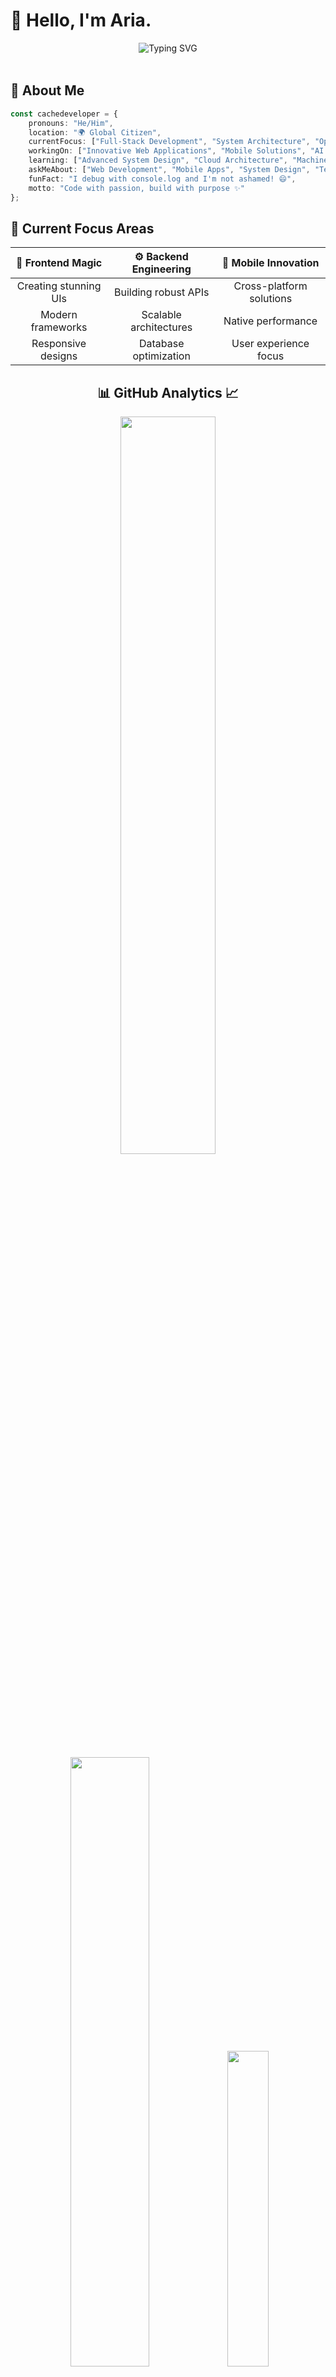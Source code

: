 # 👋 Hello, I'm Aria.

<div align="center" style="overflow-x: auto; padding-bottom: 18px;">
  <!-- Added extra padding to prevent text cutoff as seen in the screenshot -->
  <img src="https://readme-typing-svg.herokuapp.com?font=Fira+Code&weight=600&size=28&duration=4000&pause=1000&color=6C63FF&center=true&vCenter=true&multiline=true&width=800&height=120&lines=Full-Stack+Developer+%7C+Code+Architect;Building+Tomorrow's+Solutions+Today;Always+Learning%2C+Always+Creating" alt="Typing SVG" />
</div>

## 🚀 About Me

```typescript
const cachedeveloper = {
    pronouns: "He/Him",
    location: "🌍 Global Citizen",
    currentFocus: ["Full-Stack Development", "System Architecture", "Open Source"],
    workingOn: ["Innovative Web Applications", "Mobile Solutions", "AI Integration"],
    learning: ["Advanced System Design", "Cloud Architecture", "Machine Learning"],
    askMeAbout: ["Web Development", "Mobile Apps", "System Design", "Tech Career"],
    funFact: "I debug with console.log and I'm not ashamed! 😄",
    motto: "Code with passion, build with purpose ✨"
};
```

## 🎯 Current Focus Areas

<div align="center">
  
| 🎨 **Frontend Magic** | ⚙️ **Backend Engineering** | 📱 **Mobile Innovation** |
|:---:|:---:|:---:|
| Creating stunning UIs | Building robust APIs | Cross-platform solutions |
| Modern frameworks | Scalable architectures | Native performance |
| Responsive designs | Database optimization | User experience focus |

</div>

<!-- Stats -->
<div align="center">
  
## 📊 GitHub Analytics 📈

  <img src="https://github-readme-stats.vercel.app/api?username=cachedeveloper&theme=aura&hide_border=true&include_all_commits=true&count_private=true" width="55%" /> </br>
  <img src="https://github-readme-streak-stats.herokuapp.com/?user=cachedeveloper&theme=aura&hide_border=true" width="50%" />
  <img src="https://github-readme-stats.vercel.app/api/top-langs/?username=cachedeveloper&theme=aura&hide_border=true&include_all_commits=true&count_private=true&layout=compact" width="36%" /> </br>
  
  <img src="https://github-readme-activity-graph.vercel.app/graph?username=cachedeveloper&theme=github-compact&hide_border=true&area=true" width="90%" />
  
</div>

## 🏆 GitHub Achievements

<div align="center">
  
  ![Trophy](https://github-profile-trophy.vercel.app/?username=cachedeveloper&theme=aura&no-frame=true&no-bg=false&margin-w=4&row=2&column=4)
  
</div>

<!-- Tech Stack -->
<div align="center">
  
## 💻 Tech Stack Arsenal ⚡

### 🌟 Core Languages & Expertise
![TypeScript](https://img.shields.io/badge/typescript-%23007ACC.svg?style=for-the-badge&logo=typescript&logoColor=white) ![Rust](https://img.shields.io/badge/rust-%23000000.svg?style=for-the-badge&logo=rust&logoColor=white) ![Java](https://img.shields.io/badge/java-%23ED8B00.svg?style=for-the-badge&logo=openjdk&logoColor=white) ![Kotlin](https://img.shields.io/badge/kotlin-%237F52FF.svg?style=for-the-badge&logo=kotlin&logoColor=white) ![Python](https://img.shields.io/badge/python-3670A0?style=for-the-badge&logo=python&logoColor=ffdd54) ![JavaScript](https://img.shields.io/badge/javascript-%23323330.svg?style=for-the-badge&logo=javascript&logoColor=%23F7DF1E) ![C](https://img.shields.io/badge/c-%2300599C.svg?style=for-the-badge&logo=c&logoColor=white) ![C++](https://img.shields.io/badge/c++-%2300599C.svg?style=for-the-badge&logo=c%2B%2B&logoColor=white) ![Go](https://img.shields.io/badge/go-%2300ADD8.svg?style=for-the-badge&logo=go&logoColor=white)

### 🎯 Specialized Languages
![Shell Script](https://img.shields.io/badge/shell_script-%23121011.svg?style=for-the-badge&logo=gnu-bash&logoColor=white) ![PHP](https://img.shields.io/badge/php-%23777BB4.svg?style=for-the-badge&logo=php&logoColor=white) ![Dart](https://img.shields.io/badge/dart-%230175C2.svg?style=for-the-badge&logo=dart&logoColor=white) ![C#](https://img.shields.io/badge/c%23-%23239120.svg?style=for-the-badge&logo=csharp&logoColor=white) ![Swift](https://img.shields.io/badge/swift-F54A2A?style=for-the-badge&logo=swift&logoColor=white) ![Ruby](https://img.shields.io/badge/ruby-%23CC342D.svg?style=for-the-badge&logo=ruby&logoColor=white) ![Lua](https://img.shields.io/badge/lua-%232C2D72.svg?style=for-the-badge&logo=lua&logoColor=white) ![R](https://img.shields.io/badge/r-%23276DC3.svg?style=for-the-badge&logo=r&logoColor=white) ![Scala](https://img.shields.io/badge/scala-%23DC322F.svg?style=for-the-badge&logo=scala&logoColor=white)

### 🔮 Functional & Advanced Languages
![Elixir](https://img.shields.io/badge/elixir-%234B275F.svg?style=for-the-badge&logo=elixir&logoColor=white) ![Haskell](https://img.shields.io/badge/Haskell-5e5086?style=for-the-badge&logo=haskell&logoColor=white) ![Clojure](https://img.shields.io/badge/Clojure-%23Clojure.svg?style=for-the-badge&logo=Clojure&logoColor=Clojure) ![F#](https://img.shields.io/badge/F%23-378BBA?style=for-the-badge&logo=fsharp&logoColor=white) ![Erlang](https://img.shields.io/badge/Erlang-white.svg?style=for-the-badge&logo=erlang&logoColor=a90533) ![Zig](https://img.shields.io/badge/Zig-%23F7A41D.svg?style=for-the-badge&logo=zig&logoColor=white) ![Assembly](https://img.shields.io/badge/assembly%20script-%23000000.svg?style=for-the-badge&logoColor=white) ![Perl](https://img.shields.io/badge/perl-%2339457E.svg?style=for-the-badge&logo=perl&logoColor=white) ![Objective-C](https://img.shields.io/badge/OBJECTIVE--C-%233A95E3.svg?style=for-the-badge&logo=apple&logoColor=white)

### 🧪 Emerging & Research Languages
![Julia](https://img.shields.io/badge/-Julia-9558B2?style=for-the-badge&logo=julia&logoColor=white) ![Crystal](https://img.shields.io/badge/crystal-%23000000.svg?style=for-the-badge&logo=crystal&logoColor=white) ![Nim](https://img.shields.io/badge/nim-%23FFE953.svg?style=for-the-badge&logo=nim&logoColor=white) ![OCaml](https://img.shields.io/badge/OCaml-%23E98407.svg?style=for-the-badge&logo=ocaml&logoColor=white) ![Solidity](https://img.shields.io/badge/Solidity-%23363636.svg?style=for-the-badge&logo=solidity&logoColor=white) ![V](https://img.shields.io/badge/V-%23536878.svg?style=for-the-badge&logo=v&logoColor=white) ![Groovy](https://img.shields.io/badge/Apache%20Groovy-4298B8.svg?style=for-the-badge&logo=Apache+Groovy&logoColor=white)

### 🏛️ Enterprise & Scientific Languages
![VHDL](https://img.shields.io/badge/VHDL-%23543978.svg?style=for-the-badge&logoColor=white) ![Verilog](https://img.shields.io/badge/Verilog-%230ACF00.svg?style=for-the-badge&logoColor=white) ![MATLAB](https://img.shields.io/badge/MATLAB-0076A8?style=for-the-badge&logo=mathworks&logoColor=white) ![Fortran](https://img.shields.io/badge/Fortran-%23734F96.svg?style=for-the-badge&logo=fortran&logoColor=white) ![COBOL](https://img.shields.io/badge/COBOL-%230033A0.svg?style=for-the-badge&logoColor=white) ![Ada](https://img.shields.io/badge/Ada-%2302f88c.svg?style=for-the-badge&logoColor=white) ![Pascal](https://img.shields.io/badge/Pascal-%23E3F171.svg?style=for-the-badge&logoColor=black) ![Delphi](https://img.shields.io/badge/Delphi-CC342D?style=for-the-badge&logo=delphi&logoColor=white)

### 🔧 System & Scripting Languages
![Visual Basic .NET](https://img.shields.io/badge/VB.NET-5C2D91?style=for-the-badge&logo=.net&logoColor=white) ![PowerShell](https://img.shields.io/badge/PowerShell-%235391FE.svg?style=for-the-badge&logo=powershell&logoColor=white) ![Batch](https://img.shields.io/badge/Batch-%234EAA25.svg?style=for-the-badge&logoColor=white) ![Prolog](https://img.shields.io/badge/Prolog-%23E61B23.svg?style=for-the-badge&logoColor=white) ![LISP](https://img.shields.io/badge/LISP-%23000000.svg?style=for-the-badge&logoColor=white) ![Scheme](https://img.shields.io/badge/Scheme-%239F1D20.svg?style=for-the-badge&logoColor=white) ![Smalltalk](https://img.shields.io/badge/Smalltalk-%23596706.svg?style=for-the-badge&logoColor=white)

### 🎨 Unique & Esoteric Languages
![D](https://img.shields.io/badge/D-%23B03931.svg?style=for-the-badge&logo=d&logoColor=white) ![Racket](https://img.shields.io/badge/Racket-%233c5caa.svg?style=for-the-badge&logo=racket&logoColor=white) ![Idris](https://img.shields.io/badge/Idris-%23000000.svg?style=for-the-badge&logoColor=white) ![Agda](https://img.shields.io/badge/Agda-%23315F70.svg?style=for-the-badge&logoColor=white) ![Coq](https://img.shields.io/badge/Coq-%23d2691e.svg?style=for-the-badge&logoColor=white) ![Lean](https://img.shields.io/badge/Lean-%23000000.svg?style=for-the-badge&logoColor=white) ![APL](https://img.shields.io/badge/APL-%23000000.svg?style=for-the-badge&logoColor=white) ![J](https://img.shields.io/badge/J-%23000080.svg?style=for-the-badge&logoColor=white) ![Factor](https://img.shields.io/badge/Factor-%23636f83.svg?style=for-the-badge&logoColor=white) ![Chapel](https://img.shields.io/badge/Chapel-%238FBCBB.svg?style=for-the-badge&logoColor=white) ![Red](https://img.shields.io/badge/Red-%23ee1c25.svg?style=for-the-badge&logoColor=white) ![REBOL](https://img.shields.io/badge/REBOL-%23358000.svg?style=for-the-badge&logoColor=white)

### 🌐 Frontend & UI Frameworks
![React](https://img.shields.io/badge/react-%2320232a.svg?style=for-the-badge&logo=react&logoColor=%2361DAFB) ![Next JS](https://img.shields.io/badge/Next-black?style=for-the-badge&logo=next.js&logoColor=white) ![Angular](https://img.shields.io/badge/angular-%23DD0031.svg?style=for-the-badge&logo=angular&logoColor=white) ![Vue.js](https://img.shields.io/badge/vue.js-%2335495e.svg?style=for-the-badge&logo=vuedotjs&logoColor=%234FC08D) ![Svelte](https://img.shields.io/badge/svelte-%23f1413d.svg?style=for-the-badge&logo=svelte&logoColor=white) ![Solid JS](https://img.shields.io/badge/SolidJS-2c4f7c?style=for-the-badge&logo=solid&logoColor=c8c9cb) ![Nuxt JS](https://img.shields.io/badge/Nuxt-002E3B?style=for-the-badge&logo=nuxtdotjs&logoColor=#00DC82) ![Vite](https://img.shields.io/badge/vite-%23646CFF.svg?style=for-the-badge&logo=vite&logoColor=white)

### 🎯 Core Web Technologies & Styling
![HTML5](https://img.shields.io/badge/html5-%23E34F26.svg?style=for-the-badge&logo=html5&logoColor=white) ![CSS3](https://img.shields.io/badge/css3-%231572B6.svg?style=for-the-badge&logo=css3&logoColor=white) ![TailwindCSS](https://img.shields.io/badge/tailwindcss-%2338B2AC.svg?style=for-the-badge&logo=tailwind-css&logoColor=white) ![SASS](https://img.shields.io/badge/SASS-hotpink.svg?style=for-the-badge&logo=SASS&logoColor=white) ![Bootstrap](https://img.shields.io/badge/bootstrap-%238511FA.svg?style=for-the-badge&logo=bootstrap&logoColor=white) ![Three js](https://img.shields.io/badge/threejs-black?style=for-the-badge&logo=three.js&logoColor=white) ![Styled Components](https://img.shields.io/badge/styled--components-DB7093?style=for-the-badge&logo=styled-components&logoColor=white) ![Material-UI](https://img.shields.io/badge/MUI-%230081CB.svg?style=for-the-badge&logo=mui&logoColor=white)

### ⚙️ Backend & Server Technologies
![NodeJS](https://img.shields.io/badge/node.js-6DA55F?style=for-the-badge&logo=node.js&logoColor=white) ![Bun](https://img.shields.io/badge/Bun-%23000000.svg?style=for-the-badge&logo=bun&logoColor=white) ![Deno JS](https://img.shields.io/badge/deno%20js-000000?style=for-the-badge&logo=deno&logoColor=white) ![Express.js](https://img.shields.io/badge/express.js-%23404d59.svg?style=for-the-badge&logo=express&logoColor=%2361DAFB) ![NestJS](https://img.shields.io/badge/nestjs-%23E0234E.svg?style=for-the-badge&logo=nestjs&logoColor=white) ![Spring](https://img.shields.io/badge/spring-%236DB33F.svg?style=for-the-badge&logo=spring&logoColor=white) ![Spring Boot](https://img.shields.io/badge/SpringBoot-6DB33F?style=for-the-badge&logo=Spring&logoColor=white) ![Hibernate](https://img.shields.io/badge/Hibernate-59666C?style=for-the-badge&logo=Hibernate&logoColor=white)

### 🐍 Python Ecosystem
![FastAPI](https://img.shields.io/badge/FastAPI-005571?style=for-the-badge&logo=fastapi) ![Django](https://img.shields.io/badge/django-%23092E20.svg?style=for-the-badge&logo=django&logoColor=white) ![Django REST](https://img.shields.io/badge/DJANGO-REST-ff1709?style=for-the-badge&logo=django&logoColor=white&color=ff1709&labelColor=gray) ![Flask](https://img.shields.io/badge/flask-%23000.svg?style=for-the-badge&logo=flask&logoColor=white) ![Celery](https://img.shields.io/badge/celery-%23a9cc54.svg?style=for-the-badge&logo=celery&logoColor=ddf4a4)

### 📱 Mobile Development Ecosystem
![React Native](https://img.shields.io/badge/react_native-%2320232a.svg?style=for-the-badge&logo=react&logoColor=%2361DAFB) ![Expo](https://img.shields.io/badge/expo-1C1E24?style=for-the-badge&logo=expo&logoColor=#D04A37) ![Flutter](https://img.shields.io/badge/Flutter-%2302569B.svg?style=for-the-badge&logo=Flutter&logoColor=white) ![Android](https://img.shields.io/badge/Android-3DDC84?style=for-the-badge&logo=android&logoColor=white) ![iOS](https://img.shields.io/badge/iOS-000000?style=for-the-badge&logo=ios&logoColor=white) ![Xamarin](https://img.shields.io/badge/Xamarin-3199DC?style=for-the-badge&logo=xamarin&logoColor=white) ![Ionic](https://img.shields.io/badge/Ionic-%233880FF.svg?style=for-the-badge&logo=Ionic&logoColor=white)

### 🖥️ Desktop Development Solutions
![Tauri](https://img.shields.io/badge/tauri-%2324C8DB.svg?style=for-the-badge&logo=tauri&logoColor=%23FFFFFF) ![Electron.js](https://img.shields.io/badge/Electron-191970?style=for-the-badge&logo=Electron&logoColor=white) ![Qt](https://img.shields.io/badge/Qt-%23217346.svg?style=for-the-badge&logo=Qt&logoColor=white) ![JavaFX](https://img.shields.io/badge/javafx-%23FF0000.svg?style=for-the-badge&logo=javafx&logoColor=white) ![WPF](https://img.shields.io/badge/WPF-5C2D91?style=for-the-badge&logo=.net&logoColor=white) ![GTK](https://img.shields.io/badge/GTK-7FE719?style=for-the-badge&logoColor=white)

### 🗄️ Database & Storage Solutions
![PostgreSQL](https://img.shields.io/badge/postgresql-%23316192.svg?style=for-the-badge&logo=postgresql&logoColor=white) ![MongoDB](https://img.shields.io/badge/MongoDB-%234ea94b.svg?style=for-the-badge&logo=mongodb&logoColor=white) ![MySQL](https://img.shields.io/badge/mysql-4479A1.svg?style=for-the-badge&logo=mysql&logoColor=white) ![Redis](https://img.shields.io/badge/redis-%23DD0031.svg?style=for-the-badge&logo=redis&logoColor=white) ![SQLite](https://img.shields.io/badge/sqlite-%2307405e.svg?style=for-the-badge&logo=sqlite&logoColor=white) ![MariaDB](https://img.shields.io/badge/MariaDB-003545?style=for-the-badge&logo=mariadb&logoColor=white) ![Oracle](https://img.shields.io/badge/Oracle-F80000?style=for-the-badge&logo=oracle&logoColor=white) ![Microsoft SQL Server](https://img.shields.io/badge/Microsoft%20SQL%20Server-CC2927?style=for-the-badge&logo=microsoft%20sql%20server&logoColor=white)

### ☁️ Cloud & BaaS Platforms
![Firebase](https://img.shields.io/badge/firebase-%23039BE5.svg?style=for-the-badge&logo=firebase) ![Supabase](https://img.shields.io/badge/Supabase-3ECF8E?style=for-the-badge&logo=supabase&logoColor=white) ![Prisma](https://img.shields.io/badge/Prisma-3982CE?style=for-the-badge&logo=Prisma&logoColor=white) ![PlanetScale](https://img.shields.io/badge/planetscale-%23000000.svg?style=for-the-badge&logo=planetscale&logoColor=white) ![CockroachDB](https://img.shields.io/badge/CockroachDB-6933FF?style=for-the-badge&logo=Cockroach%20Labs&logoColor=white)

### 🐳 DevOps & Container Orchestration
![Docker](https://img.shields.io/badge/docker-%230db7ed.svg?style=for-the-badge&logo=docker&logoColor=white) ![Kubernetes](https://img.shields.io/badge/kubernetes-%23326ce5.svg?style=for-the-badge&logo=kubernetes&logoColor=white) ![Podman](https://img.shields.io/badge/podman-892CA0?style=for-the-badge&logo=podman&logoColor=white) ![Rancher](https://img.shields.io/badge/rancher-%230075A8.svg?style=for-the-badge&logo=rancher&logoColor=white) ![OpenShift](https://img.shields.io/badge/openshift-EE0000?style=for-the-badge&logo=redhatopenshift&logoColor=white)

### 🔄 CI/CD & Automation
![GitHub Actions](https://img.shields.io/badge/github%20actions-%232671E5.svg?style=for-the-badge&logo=githubactions&logoColor=white) ![GitLab CI](https://img.shields.io/badge/gitlab%20ci-%23181717.svg?style=for-the-badge&logo=gitlab&logoColor=white) ![CircleCI](https://img.shields.io/badge/circleci-%23161616.svg?style=for-the-badge&logo=circleci&logoColor=white) ![Jenkins](https://img.shields.io/badge/jenkins-%232C5263.svg?style=for-the-badge&logo=jenkins&logoColor=white) ![Travis CI](https://img.shields.io/badge/travis%20ci-%232B2F33.svg?style=for-the-badge&logo=travis&logoColor=white) ![Azure DevOps](https://img.shields.io/badge/Azure_DevOps-0078D4?style=for-the-badge&logo=azure-devops&logoColor=white)

### ☁️ Cloud Platforms & Services
![AWS](https://img.shields.io/badge/AWS-%23FF9900.svg?style=for-the-badge&logo=amazon-aws&logoColor=white) ![Google Cloud](https://img.shields.io/badge/GoogleCloud-%234285F4.svg?style=for-the-badge&logo=google-cloud&logoColor=white) ![Azure](https://img.shields.io/badge/azure-%230072C6.svg?style=for-the-badge&logo=microsoftazure&logoColor=white) ![DigitalOcean](https://img.shields.io/badge/DigitalOcean-%230167ff.svg?style=for-the-badge&logo=digitalOcean&logoColor=white) ![Linode](https://img.shields.io/badge/linode-00A95C?style=for-the-badge&logo=linode&logoColor=white) ![Vultr](https://img.shields.io/badge/Vultr-007BFC.svg?style=for-the-badge&logo=vultr)

### 🚀 Deployment & Hosting
![Vercel](https://img.shields.io/badge/vercel-%23000000.svg?style=for-the-badge&logo=vercel&logoColor=white) ![Netlify](https://img.shields.io/badge/netlify-%23000000.svg?style=for-the-badge&logo=netlify&logoColor=#00C7B7) ![Cloudflare](https://img.shields.io/badge/Cloudflare-F38020?style=for-the-badge&logo=Cloudflare&logoColor=white) ![Heroku](https://img.shields.io/badge/heroku-%23430098.svg?style=for-the-badge&logo=heroku&logoColor=white) ![Railway](https://img.shields.io/badge/Railway-131415?style=for-the-badge&logo=railway&logoColor=white) ![Render](https://img.shields.io/badge/Render-%46E3B7.svg?style=for-the-badge&logo=render&logoColor=white)

### 🔗 APIs & Integration Technologies
![GraphQL](https://img.shields.io/badge/-GraphQL-E10098?style=for-the-badge&logo=graphql&logoColor=white) ![Apollo-GraphQL](https://img.shields.io/badge/-ApolloGraphQL-311C87?style=for-the-badge&logo=apollo-graphql) ![Socket.io](https://img.shields.io/badge/Socket.io-black?style=for-the-badge&logo=socket.io&badgeColor=010101) ![tRPC](https://img.shields.io/badge/tRPC-%232596BE.svg?style=for-the-badge&logo=tRPC&logoColor=white) ![JWT](https://img.shields.io/badge/JWT-black?style=for-the-badge&logo=JSON%20web%20tokens) ![OpenAPI](https://img.shields.io/badge/openapiinitiative-%23000000.svg?style=for-the-badge&logo=openapiinitiative&logoColor=white)

### 🛠️ Development Tools & IDEs
![Visual Studio Code](https://img.shields.io/badge/Visual%20Studio%20Code-0078d7.svg?style=for-the-badge&logo=visual-studio-code&logoColor=white) ![IntelliJ IDEA](https://img.shields.io/badge/IntelliJIDEA-000000.svg?style=for-the-badge&logo=intellij-idea&logoColor=white) ![WebStorm](https://img.shields.io/badge/webstorm-143?style=for-the-badge&logo=webstorm&logoColor=white&color=black) ![PyCharm](https://img.shields.io/badge/pycharm-143?style=for-the-badge&logo=pycharm&logoColor=black&color=black&labelColor=green) ![Android Studio](https://img.shields.io/badge/Android%20Studio-3DDC84.svg?style=for-the-badge&logo=android-studio&logoColor=white) ![Xcode](https://img.shields.io/badge/Xcode-007ACC?style=for-the-badge&logo=Xcode&logoColor=white) ![DataGrip](https://img.shields.io/badge/DataGrip-000000?style=for-the-badge&logo=datagrip) ![Vim](https://img.shields.io/badge/VIM-%2311AB00.svg?style=for-the-badge&logo=vim&logoColor=white) ![Neovim](https://img.shields.io/badge/NeoVim-%2357A143.svg?&style=for-the-badge&logo=neovim&logoColor=white)

### 📦 Package Managers & Build Tools
![NPM](https://img.shields.io/badge/NPM-%23CB3837.svg?style=for-the-badge&logo=npm&logoColor=white) ![Yarn](https://img.shields.io/badge/yarn-%232C8EBB.svg?style=for-the-badge&logo=yarn&logoColor=white) ![PNPM](https://img.shields.io/badge/pnpm-%234a4a4a.svg?style=for-the-badge&logo=pnpm&logoColor=f69220) ![Webpack](https://img.shields.io/badge/webpack-%238DD6F9.svg?style=for-the-badge&logo=webpack&logoColor=black) ![Rollup](https://img.shields.io/badge/RollupJS-ef3335?style=for-the-badge&logo=rollup.js&logoColor=white) ![ESBuild](https://img.shields.io/badge/esbuild-FFCF00?style=for-the-badge&logo=esbuild&logoColor=black)

### 🔍 Version Control & Collaboration
![Git](https://img.shields.io/badge/git-%23F05033.svg?style=for-the-badge&logo=git&logoColor=white) ![GitHub](https://img.shields.io/badge/github-%23121011.svg?style=for-the-badge&logo=github&logoColor=white) ![GitLab](https://img.shields.io/badge/gitlab-%23181717.svg?style=for-the-badge&logo=gitlab&logoColor=white) ![Bitbucket](https://img.shields.io/badge/bitbucket-%230047B3.svg?style=for-the-badge&logo=bitbucket&logoColor=white) ![Gitea](https://img.shields.io/badge/Gitea-34495E?style=for-the-badge&logo=gitea&logoColor=5D9425)

### 🧪 Testing & Quality Assurance
![Cypress](https://img.shields.io/badge/-cypress-%23E5E5E5?style=for-the-badge&logo=cypress&logoColor=058a5e) ![Jest](https://img.shields.io/badge/-jest-%23C21325?style=for-the-badge&logo=jest&logoColor=white) ![Testing-Library](https://img.shields.io/badge/-TestingLibrary-%23E33332?style=for-the-badge&logo=testing-library&logoColor=white) ![Selenium](https://img.shields.io/badge/-selenium-%43B02A?style=for-the-badge&logo=selenium&logoColor=white) ![Puppeteer](https://img.shields.io/badge/Puppeteer-FF4785?style=for-the-badge&logo=Puppeteer&logoColor=white) ![Playwright](https://img.shields.io/badge/-playwright-%232EAD33?style=for-the-badge&logo=playwright&logoColor=white) ![Vitest](https://img.shields.io/badge/-Vitest-252529?style=for-the-badge&logo=vitest&logoColor=FCC72B) ![Mocha](https://img.shields.io/badge/-mocha-%238D6748?style=for-the-badge&logo=mocha&logoColor=white)

### 🔧 API Testing & Documentation
![Postman](https://img.shields.io/badge/Postman-FF6C37?style=for-the-badge&logo=postman&logoColor=white) ![Insomnia](https://img.shields.io/badge/Insomnia-black?style=for-the-badge&logo=insomnia&logoColor=5849BE) ![Swagger](https://img.shields.io/badge/-Swagger-%23Clojure?style=for-the-badge&logo=swagger&logoColor=white) ![Thunder Client](https://img.shields.io/badge/Thunder%20Client-5A67D8?style=for-the-badge&logoColor=white)

### 💻 Operating Systems & Environments
![Windows](https://img.shields.io/badge/Windows-0078D6?style=for-the-badge&logo=windows&logoColor=white) ![Linux](https://img.shields.io/badge/Linux-FCC624?style=for-the-badge&logo=linux&logoColor=black) ![Ubuntu](https://img.shields.io/badge/Ubuntu-E95420?style=for-the-badge&logo=ubuntu&logoColor=white) ![Debian](https://img.shields.io/badge/Debian-D70A53?style=for-the-badge&logo=debian&logoColor=white) ![Arch](https://img.shields.io/badge/Arch%20Linux-1793D1?logo=arch-linux&logoColor=fff&style=for-the-badge) ![macOS](https://img.shields.io/badge/mac%20OS-000000?style=for-the-badge&logo=macos&logoColor=F0F0F0) ![Windows Terminal](https://img.shields.io/badge/Windows%20Terminal-%234D4D4D.svg?style=for-the-badge&logo=windows-terminal&logoColor=white) ![PowerShell](https://img.shields.io/badge/PowerShell-%235391FE.svg?style=for-the-badge&logo=powershell&logoColor=white)

### 🎨 Design & Creative Tools
![Adobe Photoshop](https://img.shields.io/badge/adobe%20photoshop-%2331A8FF.svg?style=for-the-badge&logo=adobe%20photoshop&logoColor=white) ![Adobe Illustrator](https://img.shields.io/badge/adobe%20illustrator-%23FF9A00.svg?style=for-the-badge&logo=adobe%20illustrator&logoColor=white) ![Adobe After Effects](https://img.shields.io/badge/Adobe%20After%20Effects-9999FF.svg?style=for-the-badge&logo=Adobe%20After%20Effects&logoColor=white) ![Adobe Premiere Pro](https://img.shields.io/badge/Adobe%20Premiere%20Pro-9999FF.svg?style=for-the-badge&logo=Adobe%20Premiere%20Pro&logoColor=white) ![Adobe XD](https://img.shields.io/badge/Adobe%20XD-470137?style=for-the-badge&logo=Adobe%20XD&logoColor=#FF61F6) ![Figma](https://img.shields.io/badge/figma-%23F24E1E.svg?style=for-the-badge&logo=figma&logoColor=white) ![Sketch](https://img.shields.io/badge/Sketch-FFB387?style=for-the-badge&logo=sketch&logoColor=black) ![Canva](https://img.shields.io/badge/Canva-%2300C4CC.svg?style=for-the-badge&logo=Canva&logoColor=white)

### 🎥 3D & Animation Tools
![Blender](https://img.shields.io/badge/blender-%23F5792A.svg?style=for-the-badge&logo=blender&logoColor=white) ![Unity](https://img.shields.io/badge/unity-%23000000.svg?style=for-the-badge&logo=unity&logoColor=white) ![Unreal Engine](https://img.shields.io/badge/unrealengine-%23313131.svg?style=for-the-badge&logo=unrealengine&logoColor=white) ![Godot Engine](https://img.shields.io/badge/GODOT-%23FFFFFF.svg?style=for-the-badge&logo=godot-engine)

### 📊 Data Science & Machine Learning
![NumPy](https://img.shields.io/badge/numpy-%23013243.svg?style=for-the-badge&logo=numpy&logoColor=white) ![Pandas](https://img.shields.io/badge/pandas-%23150458.svg?style=for-the-badge&logo=pandas&logoColor=white) ![Matplotlib](https://img.shields.io/badge/Matplotlib-%23ffffff.svg?style=for-the-badge&logo=Matplotlib&logoColor=black) ![Plotly](https://img.shields.io/badge/Plotly-%233F4F75.svg?style=for-the-badge&logo=plotly&logoColor=white) ![scikit-learn](https://img.shields.io/badge/scikit--learn-%23F7931E.svg?style=for-the-badge&logo=scikit-learn&logoColor=white) ![SciPy](https://img.shields.io/badge/SciPy-%230C55A5.svg?style=for-the-badge&logo=scipy&logoColor=%white) ![TensorFlow](https://img.shields.io/badge/TensorFlow-%23FF6F00.svg?style=for-the-badge&logo=TensorFlow&logoColor=white) ![PyTorch](https://img.shields.io/badge/PyTorch-%23EE4C2C.svg?style=for-the-badge&logo=PyTorch&logoColor=white) ![Keras](https://img.shields.io/badge/Keras-%23D00000.svg?style=for-the-badge&logo=Keras&logoColor=white) ![OpenCV](https://img.shields.io/badge/opencv-%23white.svg?style=for-the-badge&logo=opencv&logoColor=white)

### 🤖 AI & ML Platforms
![Jupyter Notebook](https://img.shields.io/badge/jupyter-%23FA0F00.svg?style=for-the-badge&logo=jupyter&logoColor=white) ![Anaconda](https://img.shields.io/badge/Anaconda-%2344A833.svg?style=for-the-badge&logo=anaconda&logoColor=white) ![Google Colab](https://img.shields.io/badge/Google%20Colab-F9AB00?style=for-the-badge&logo=googlecolab&color=525252) ![Weights & Biases](https://img.shields.io/badge/Weights_&_Biases-FFBE00?style=for-the-badge&logo=WeightsAndBiases&logoColor=white)

### 🔌 Hardware & IoT Development
![Arduino](https://img.shields.io/badge/-Arduino-00979D?style=for-the-badge&logo=Arduino&logoColor=white) ![Raspberry Pi](https://img.shields.io/badge/-RaspberryPi-C51A4A?style=for-the-badge&logo=Raspberry-Pi) ![ESP32](https://img.shields.io/badge/espressif-E7352C?style=for-the-badge&logo=espressif&logoColor=white) ![STM32](https://img.shields.io/badge/STMicroelectronics-03234B?style=for-the-badge&logo=STMicroelectronics&logoColor=white)

### 📱 Content Management & E-commerce
![WordPress](https://img.shields.io/badge/WordPress-%23117AC9.svg?style=for-the-badge&logo=WordPress&logoColor=white) ![Drupal](https://img.shields.io/badge/drupal-%230678BE.svg?style=for-the-badge&logo=drupal&logoColor=white) ![Joomla](https://img.shields.io/badge/joomla-%235091CD.svg?style=for-the-badge&logo=joomla&logoColor=white) ![Strapi](https://img.shields.io/badge/strapi-%232E7EEA.svg?style=for-the-badge&logo=strapi&logoColor=white) ![Shopify](https://img.shields.io/badge/Shopify-7AB55C?style=for-the-badge&logo=Shopify&logoColor=white) ![WooCommerce](https://img.shields.io/badge/WooCommerce-96588A?style=for-the-badge&logo=WooCommerce&logoColor=white)

### 🛠️ Productivity & Project Management
![Notion](https://img.shields.io/badge/Notion-%23000000.svg?style=for-the-badge&logo=notion&logoColor=white) ![Obsidian](https://img.shields.io/badge/Obsidian-%23483699.svg?style=for-the-badge&logo=obsidian&logoColor=white) ![Trello](https://img.shields.io/badge/Trello-%23026AA7.svg?style=for-the-badge&logo=Trello&logoColor=white) ![Jira](https://img.shields.io/badge/jira-%230A0FFF.svg?style=for-the-badge&logo=jira&logoColor=white) ![Asana](https://img.shields.io/badge/asana-273347?style=for-the-badge&logo=asana&logoColor=white) ![Monday.com](https://img.shields.io/badge/Monday.com-FF3D57?style=for-the-badge&logo=Monday.com&logoColor=white) ![Slack](https://img.shields.io/badge/Slack-4A154B?style=for-the-badge&logo=slack&logoColor=white) ![Discord](https://img.shields.io/badge/Discord-%235865F2.svg?style=for-the-badge&logo=discord&logoColor=white) ![Microsoft Teams](https://img.shields.io/badge/Microsoft_Teams-6264A7?style=for-the-badge&logo=microsoft-teams&logoColor=white)

### 🔐 Security & Authentication
![Auth0](https://img.shields.io/badge/Auth0-000000?style=for-the-badge&logo=auth0&logoColor=white) ![Okta](https://img.shields.io/badge/Okta-007DC1?style=for-the-badge&logo=okta&logoColor=white) ![OneLogin](https://img.shields.io/badge/OneLogin-0081C9?style=for-the-badge&logoColor=white) ![Keycloak](https://img.shields.io/badge/Keycloak-4D4D4D?style=for-the-badge&logoColor=white)

### 🏗️ Infrastructure as Code
![Terraform](https://img.shields.io/badge/terraform-%235835CC.svg?style=for-the-badge&logo=terraform&logoColor=white) ![Ansible](https://img.shields.io/badge/ansible-%231A1918.svg?style=for-the-badge&logo=ansible&logoColor=white) ![Vagrant](https://img.shields.io/badge/vagrant-%231563FF.svg?style=for-the-badge&logo=vagrant&logoColor=white) ![Pulumi](https://img.shields.io/badge/pulumi-8A3391?style=for-the-badge&logo=pulumi&logoColor=white)

### 📈 Monitoring & Analytics
![Grafana](https://img.shields.io/badge/grafana-%23F46800.svg?style=for-the-badge&logo=grafana&logoColor=white) ![Prometheus](https://img.shields.io/badge/Prometheus-E6522C?style=for-the-badge&logo=Prometheus&logoColor=white) ![Datadog](https://img.shields.io/badge/datadog-%23632CA6.svg?style=for-the-badge&logo=datadog&logoColor=white) ![New Relic](https://img.shields.io/badge/New%20Relic-008C99?style=for-the-badge&logo=newrelic&logoColor=white) ![Google Analytics](https://img.shields.io/badge/Google%20Analytics-E37400?style=for-the-badge&logo=google%20analytics&logoColor=white)

</div>

## 🚀 Featured Projects & Contributions

<div align="center">

### 🌟 Pinned Repositories

[![Gist Card](https://github-readme-stats.vercel.app/api/gist?id=bbfce31e0217a3689c8d961a356cb10d)](https://gist.github.com/Yizack/bbfce31e0217a3689c8d961a356cb10d/)
[![Gist Card](https://github-readme-stats.vercel.app/api/gist?id=bbfce31e0217a3689c8d961a356cb10d)](https://gist.github.com/Yizack/bbfce31e0217a3689c8d961a356cb10d/)

</div>

## 📖 Latest Blog Posts & Articles

<!-- BLOG-POST-LIST:START -->
- 🚀 Building Scalable Microservices with TypeScript and Docker
- 🎨 Modern CSS Techniques for Responsive Design
- 🔧 Optimizing React Performance in Large Applications
- 📱 Cross-Platform Mobile Development Best Practices
- ☁️ Deploying Full-Stack Applications on AWS
<!-- BLOG-POST-LIST:END -->

## 🎯 2025 Goals & Roadmap

```mermaid
graph LR
    A[Q1 2025] -->|Research| B[Distributed Consensus & CRDT Engines]
    A -->|Experiment| C[Quantum Computing & Hybrid QML]
    B --> D[Q2 2025]
    C --> D
    D -->|Invent| E[Multi-Agent LLM Orchestration & Autonomous Systems]
    D -->|Formalize| F[Formal Verification: TLA+, Coq, Smart Contract Analysis]
    E --> G[Q3 2025]
    F --> G
    G -->|Architect| H[AI-Powered, Self-Healing Infra & Chaos Engineering]
    G -->|Deploy| I[Edge AI & Federated IoT Meshes]
    H --> J[Q4 2025]
    I --> J
    J -->|Leader| K[Launch Advanced OSS: Distributed Databases, Next-Gen Devtools]
    J -->|Mentor| L[Scale Global Mentorship, Open Science Initiatives]
```

## 🏆 Certifications & Achievements

<div align="center">

| 🥇 **Cloud Platforms** | 🎯 **Development** | 🔒 **Security** |
|:---:|:---:|:---:|
| AWS Certified Solutions Architect | Full-Stack Development Specialist | Cybersecurity Fundamentals |
| Google Cloud Professional | Microservices Architecture | Secure Coding Practices |
| Azure Developer Associate | DevOps Engineering | Data Protection & Privacy |

</div>

## 📊 Weekly Development Breakdown

[![Harlok's WakaTime stats](https://github-readme-stats.vercel.app/api/wakatime?username=ffflabs)](https://github.com/anuraghazra/github-readme-stats)
## 🌍 Open Source Contributions

<div align="center">
  
  ![GitHub metrics](https://metrics.lecoq.io/cachedeveloper?template=classic&base.header=0&gists=1&lines=1&config.timezone=America%2FNew_York)
  
</div>

## 🎨 UI/UX Design Philosophy

> "Great software is not just about clean code—it's about creating experiences that users love and remember."

- **🎯 User-Centric Approach**: Every design decision starts with user needs
- **⚡ Performance First**: Beautiful interfaces that load lightning fast
- **📱 Mobile-First Design**: Seamless experiences across all devices
- **♿ Accessibility Matters**: Inclusive design for everyone
- **🌈 Consistent Branding**: Cohesive visual language across platforms

## 💡 Programming Principles I Live By

```javascript
const codingPhilosophy = {
    principles: [
        "Write code that tells a story",
        "Optimize for readability, then performance",
        "Test early, test often, test everything",
        "Documentation is love letters to your future self",
        "Refactor fearlessly, deploy confidently"
    ],
    values: {
        collaboration: "Code reviews are learning opportunities",
        innovation: "Stay curious, embrace new technologies",
        quality: "Done is better than perfect, but quality is non-negotiable",
        growth: "Every bug is a lesson, every feature a chance to improve"
    }
};
```

## 🤝 Collaboration & Communication

<div align="center">

| 💬 **Communication Style** | 🎯 **Collaboration Approach** | 🌟 **Leadership Philosophy** |
|:---:|:---:|:---:|
| Clear & Direct | Agile & Adaptive | Lead by Example |
| Active Listening | Cross-functional Teams | Mentorship Focus |
| Technical Writing | Code Reviews & Pair Programming | Continuous Learning |

</div>

## 📚 Currently Reading & Learning

- 📖 **"Designing Data-Intensive Applications"** by Martin Kleppmann
- 🧠 **"System Design Interview"** by Alex Xu
- 🚀 **"The Pragmatic Programmer"** by Andy Hunt & Dave Thomas
- 🎯 **Advanced Rust Programming Patterns**
- ☁️ **Kubernetes & Cloud-Native Architecture**
- 🤖 **Machine Learning Engineering Practices**

## 🎵 Coding Soundtrack

When I'm in the zone, you'll find me coding to:
- 🎶 Lo-fi Hip Hop & Chillhop
- 🎸 Progressive Rock & Post-Rock
- 🎹 Ambient & Electronic Music
- 🎼 Video Game Soundtracks
- ☕ Coffee Shop Ambience

## ⚡ Fun Facts About Me

- 🌙 **Night Owl**: Most productive coding happens between 10 PM - 2 AM
- ☕ **Coffee Enthusiast**: Can't start coding without a perfect cup of coffee
- 🎮 **Gaming Geek**: Love playing indie games and retro classics
- 📸 **Photography Hobbyist**: Capturing code in nature (literally!)
- 🧩 **Problem Solver**: Enjoy solving complex puzzles and brain teasers
- 🌱 **Tech Gardener**: Always nurturing new projects and ideas
- 🎨 **Digital Artist**: Creating pixel art and UI illustrations in spare time

## 🌐 Connect with Me 🍬

<div align="center">

[![GitHub](https://img.shields.io/badge/github-%23121011.svg?style=for-the-badge&logo=github&logoColor=white)](https://github.com/cachedeveloper) 
[![LinkedIn](https://img.shields.io/badge/LinkedIn-%230077B5.svg?logo=linkedin&logoColor=white&style=for-the-badge)](https://linkedin.com/in/cachedeveloper) 
[![Portfolio](https://img.shields.io/badge/Portfolio-%23000000.svg?style=for-the-badge&logo=firefox&logoColor=#FF7139)](https://cachedeveloper.dev)
[![Email](https://img.shields.io/badge/Email-D14836?style=for-the-badge&logo=gmail&logoColor=white)](mailto:contact@cachedeveloper.dev)
[![Discord](https://img.shields.io/badge/Discord-%237289DA.svg?logo=discord&logoColor=white&style=for-the-badge)](https://discord.gg/cachedeveloper) 
[![X](https://img.shields.io/badge/X-black.svg?logo=X&logoColor=white&style=for-the-badge)](https://x.com/cachedeveloper) 
[![Dev.to](https://img.shields.io/badge/dev.to-0A0A0A?style=for-the-badge&logo=dev.to&logoColor=white)](https://dev.to/cachedeveloper)
[![Medium](https://img.shields.io/badge/Medium-12100E?style=for-the-badge&logo=medium&logoColor=white)](https://medium.com/@cachedeveloper)
[![Stack Overflow](https://img.shields.io/badge/-Stackoverflow-FE7A16?style=for-the-badge&logo=stack-overflow&logoColor=white)](https://stackoverflow.com/users/cachedeveloper)

</div>

## 💬 Let's Build Something Amazing Together!

<div align="center">

**"The best way to predict the future is to code it."**

Whether you're looking to collaborate on an exciting project, need technical consultation, or just want to chat about the latest in tech, I'm always open to connecting with fellow developers and innovators!

📧 **Business Inquiries**: [business@cachedeveloper.dev](mailto:business@cachedeveloper.dev)  
💻 **Technical Discussions**: [tech@cachedeveloper.dev](mailto:tech@cachedeveloper.dev)  
🤝 **Collaboration**: [collab@cachedeveloper.dev](mailto:collab@cachedeveloper.dev)  

</div>

---

<!-- Snake Animation -->
<div align="center">
    
  ![snake gif](https://raw.githubusercontent.com/0-don/0-don/output/github-contribution-grid-snake-dark.svg)
</div>

<!-- Visit Counter -->
<div align="center">
  
  ![Profile Views](https://komarev.com/ghpvc/?username=cachedeveloper&color=6C63FF&style=for-the-badge)
  [![](https://visitcount.itsvg.in/api?id=cachedeveloper&icon=10&color=6)](https://visitcount.itsvg.in)
  
  **Thanks for visiting! Happy coding! 🚀✨**
  
</div>
